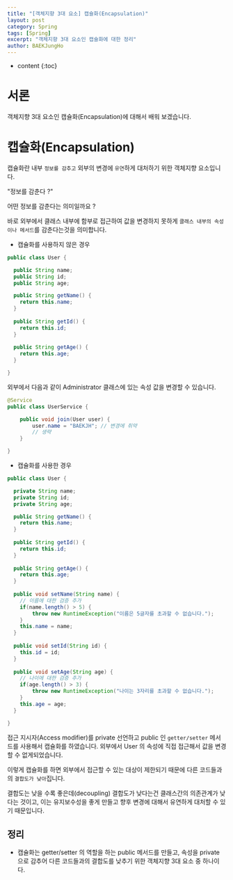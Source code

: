 ```yaml
---
title: "[객체지향 3대 요소] 캡슐화(Encapsulation)"
layout: post
category: Spring
tags: [Spring]
excerpt: "객체지향 3대 요소인 캡슐화에 대한 정리"
author: BAEKJungHo
---
```


* content
{:toc}

# 서론

객체지향 3대 요소인 캡슐화(Encapsulation)에 대해서 배워 보겠습니다.

# 캡슐화(Encapsulation)

캡슐화란 내부 `정보를 감추고` 외부의 변경에 `유연`하게 대처하기 위한 객체지향 요소입니다.

"정보를 감춘다 ?" 

어떤 정보를 감춘다는 의미일까요 ?

바로 외부에서 클래스 내부에 함부로 접근하여 값을 변경하지 못하게 `클래스 내부의 속성이나 메서드`를 감춘다는것을 의미합니다.

- 캡슐화를 사용하지 않은 경우

```java
public class User {

  public String name; 
  public String id;
  public String age;

  public String getName() {
    return this.name;
  }
  
  public String getId() {
    return this.id;
  }
  
  public String getAge() {
    return this.age;
  }

}
```

외부에서 다음과 같이 Administrator 클래스에 있는 속성 값을 변경할 수 있습니다.

```java
@Service
public class UserService {

    public void join(User user) {
        user.name = "BAEKJH"; // 변경에 취약
        // 생략
    }

}
```

- 캡슐화를 사용한 경우

```java
public class User {

  private String name; 
  private String id;
  private String age;

  public String getName() {
    return this.name;
  }
  
  public String getId() {
    return this.id;
  }
  
  public String getAge() {
    return this.age;
  }
  
  public void setName(String name) {
    // 이름에 대한 검증 추가
    if(name.length() > 5) {
        throw new RuntimeException("이름은 5글자를 초과할 수 없습니다.");
    }
    this.name = name;
  }
  
  public void setId(String id) {
    this.id = id;
  }
  
  public void setAge(String age) {
    // 나이에 대한 검증 추가
    if(age.length() > 3) {
        throw new RuntimeException("나이는 3자리를 초과할 수 없습니다.");
    }
    this.age = age;
  }

}
```

접근 지시자(Access modifier)를 private 선언하고 public 인 `getter/setter` 메서드를 사용해서 캡슐화를 하였습니다. 외부에서 User 의 속성에 직접 접근해서 값을 변경할 수 없게되었습니다.

이렇게 캡슐화를 하면 외부에서 접근할 수 있는 대상이 제한되기 때문에 다른 코드들과의 `결합도가 낮아`집니다.

결합도는 낮을 수록 좋은데(decoupling) 결합도가 낮다는건 클래스간의 의존관계가 낮다는 것이고, 이는 유지보수성을 좋게 만들고 향후 변경에 대해서 유연하게 대처할 수 있기 때문입니다.

## 정리

- 캡슐화는 getter/setter 의 역할을 하는 public 메서드를 만들고, 속성을 private 으로 감추어 다른 코드들과의 결합도를 낮추기
위한 객체지향 3대 요소 중 하나이다.
